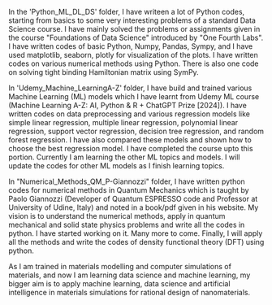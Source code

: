 In the 'Python_ML_DL_DS' folder, I have writeen a lot of Python codes, starting from basics to some very interesting problems of a standard Data Science course. 
I have mainly solved the problems or assignments given in the course "Foundations of Data Science" introduced by "One Fourth Labs". I have written codes of basic 
Python, Numpy, Pandas, Sympy, and I have used matplotlib, seaborn, plotly for visualization of the plots. I have written codes on various numerical methods 
using Python. There is also one code on solving tight binding Hamiltonian matrix using SymPy. 

In 'Udemy_Machine_LearningA-Z' folder, I have build and trained various Machine Learning (ML) models which I have learnt from Udemy ML course 
(Machine Learning A-Z: AI, Python & R + ChatGPT Prize [2024]). I have written codes on data preprocessing and various regression models like 
simple linear regression, multiple linear regression, polynomial linear regression, support vector regression, decision tree regression, and random forest regression. 
I have also compared these models and shown how to choose the best regression model. I have completed the course upto this portion. Currently I am learning 
the other ML topics and models. I will update the codes for other ML models as I finish learning topics. 

In "Numerical_Methods_QM_P-Giannozzi" folder, I have written python codes for numerical methods in Quantum Mechanics which is taught by 
Paolo Giannozzi (Developer of Quantum ESPRESSO code and Professor at University of Udine, Italy) and noted in a book/pdf given in his website. 
My vision is to understand the numerical methods, apply in quantum mechanical and solid state physics problems and write all the codes in python. 
I have started working on it. Many more to come. Finally, I will apply all the methods and write the codes of density functional theory (DFT) using python. 

As I am trained in materials modelling and computer simulations of materials, and now I am learning data science and machine learning, my bigger aim is to apply machine learning,
 data science and artificial intelligence in materials simulations for rational design of nanomaterials.  
